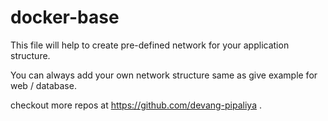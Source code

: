 # docker-base

This file will help to create pre-defined network for your application structure.

You can always add your own network structure same as give example for web / database.

checkout more repos at https://github.com/devang-pipaliya .
